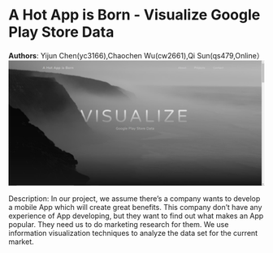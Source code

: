 
# A Hot App is Born - Visualize Google Play Store Data

**Authors**:
Yijun Chen(yc3166),Chaochen Wu(cw2661),Qi Sun(qs479,Online）
![Screenhot](screenshot.jpg)

Description:
In our project, we assume there’s a company wants to develop a mobile App which will create great benefits. 
This company don’t have any experience of App developing, but they want to find out what makes an App popular. 
They need us to do marketing research for them. We use information visualization techniques to analyze the data 
set for the current market. 
